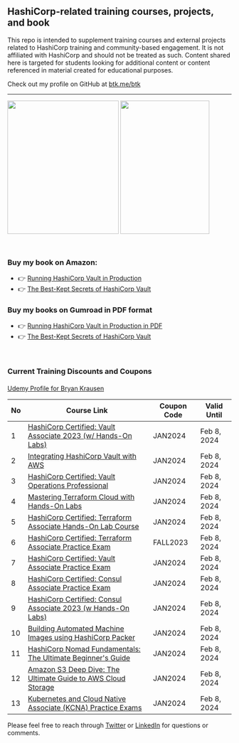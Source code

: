 ## HashiCorp-related training courses, projects, and book

This repo is intended to supplement training courses and external projects related to HashiCorp training and community-based engagement. It is not affiliated with HashiCorp and should not be treated as such. Content shared here is targeted for students looking for additional content or content referenced in material created for educational purposes.

Check out my profile on GitHub at [btk.me/btk](btk.me/btk)

*********************************************************************************

<a href="https://amzn.to/2UeUjAI"> <img align="center" alt="" src="https://images-na.ssl-images-amazon.com/images/I/41SXDY4t6-L._SX404_BO1,204,203,200_.jpg" width="250" height="300" /></a>
<a href="https://amzn.to/3HAw4pF"> <img align="center" alt="" src="https://m.media-amazon.com/images/I/41MY0+EHAbL._SX331_BO1,204,203,200_.jpg" width="200" height="300" /></a>

<br>

### **Buy my book on Amazon:**
- 👉 [Running HashiCorp Vault in Production](https://amzn.to/2UeUjAI)
- 👉 [The Best-Kept Secrets of HashiCorp Vault](https://amzn.to/3HAw4pF)

### **Buy my books on Gumroad in PDF format**
- 👉 [Running HashiCorp Vault in Production in PDF](https://gum.co/vaultbook/)
- 👉 [The Best-Kept Secrets of HashiCorp Vault](https://btkrausen.gumroad.com/l/secretsofvault)
<br>
 
### Current Training Discounts and Coupons

####

[Udemy Profile for Bryan Krausen](https://www.udemy.com/user/bryan-krausen/ "Udemy Profile")

| No  | Course Link | Coupon Code | Valid Until |
| --- | ----------- | ----------- | ----------- |
| 1 | [HashiCorp Certified: Vault Associate 2023 (w/ Hands-On Labs)](https://btk.me/v) | JAN2024 | Feb 8, 2024 |
| 2 | [Integrating HashiCorp Vault with AWS](https://btk.me/vaws) | JAN2024 | Feb 8, 2024 |
| 3 | [HashiCorp Certified: Vault Operations Professional](https://btk.me/vp) | JAN2024 | Feb 8, 2024 |
| 4 | [Mastering Terraform Cloud with Hands-On Labs](https://btk.me/tfc) | JAN2024 | Feb 8, 2024 |
| 5 | [HashiCorp Certified: Terraform Associate Hands-On Lab Course](https://btk.me/tfhol) | JAN2024 | Feb 8, 2024 |
| 6 | [HashiCorp Certified: Terraform Associate Practice Exam](https://btk.me/tf) | FALL2023 | Feb 8, 2024 |
| 7 | [HashiCorp Certified: Vault Associate Practice Exam](https://btk.me/vpe) | JAN2024 | Feb 8, 2024 |
| 8 | [HashiCorp Certified: Consul Associate Practice Exam](https://btk.me/cpe) | JAN2024 | Feb 8, 2024 |
| 9 | [HashiCorp Certified: Consul Associate 2023 (w Hands-On Labs)](https://btk.me/c) | JAN2024 | Feb 8, 2024 |
| 10 | [Building Automated Machine Images using HashiCorp Packer](https://btk.me/p) | JAN2024 | Feb 8, 2024 |
| 11 | [HashiCorp Nomad Fundamentals: The Ultimate Beginner's Guide](https://btk.me/n) | JAN2024 | Feb 8, 2024 |
| 12 | [Amazon S3 Deep Dive: The Ultimate Guide to AWS Cloud Storage](https://btk.me/s3) | JAN2024 | Feb 8, 2024 |
| 13 | [Kubernetes and Cloud Native Associate (KCNA) Practice Exams](https://btk.me/kcna) | JAN2024 | Feb 8, 2024 |

Please feel free to reach through [Twitter](https://twitter.com/btkrausen) or [LinkedIn](https://www.linkedin.com/in/bryan-krausen-5ab8794/) for questions or comments.
